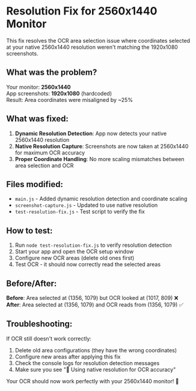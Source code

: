 # Resolution Fix for 2560x1440 Monitor

This fix resolves the OCR area selection issue where coordinates selected at your native 2560x1440 resolution weren't matching the 1920x1080 screenshots.

## What was the problem?

Your monitor: **2560x1440**  
App screenshots: **1920x1080** (hardcoded)  
Result: Area coordinates were misaligned by ~25%

## What was fixed:

1. **Dynamic Resolution Detection**: App now detects your native 2560x1440 resolution
2. **Native Resolution Capture**: Screenshots are now taken at 2560x1440 for maximum OCR accuracy  
3. **Proper Coordinate Handling**: No more scaling mismatches between area selection and OCR

## Files modified:

- `main.js` - Added dynamic resolution detection and coordinate scaling
- `screenshot-capture.js` - Updated to use native resolution
- `test-resolution-fix.js` - Test script to verify the fix

## How to test:

1. Run `node test-resolution-fix.js` to verify resolution detection
2. Start your app and open the OCR setup window
3. Configure new OCR areas (delete old ones first)
4. Test OCR - it should now correctly read the selected areas

## Before/After:

**Before**: Area selected at (1356, 1079) but OCR looked at (1017, 809) ❌  
**After**: Area selected at (1356, 1079) and OCR reads from (1356, 1079) ✅

## Troubleshooting:

If OCR still doesn't work correctly:
1. Delete old area configurations (they have the wrong coordinates)
2. Configure new areas after applying this fix
3. Check the console logs for resolution detection messages
4. Make sure you see "🎯 Using native resolution for OCR accuracy"

Your OCR should now work perfectly with your 2560x1440 monitor! 🎯